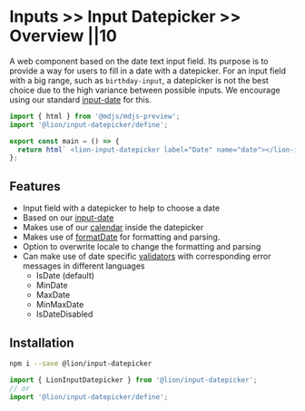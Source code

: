 # Inputs >> Input Datepicker >> Overview ||10

A web component based on the date text input field. Its purpose is to provide a way for users to fill in a date with a datepicker.
For an input field with a big range, such as `birthday-input`, a datepicker is not the best choice due to the high variance between possible inputs.
We encourage using our standard [input-date](../input-date/overview.md) for this.

```js script
import { html } from '@mdjs/mdjs-preview';
import '@lion/input-datepicker/define';
```

```js preview-story
export const main = () => {
  return html` <lion-input-datepicker label="Date" name="date"></lion-input-datepicker> `;
};
```

## Features

- Input field with a datepicker to help to choose a date
- Based on our [input-date](../input-date/overview.md)
- Makes use of our [calendar](../calendar/overview.md) inside the datepicker
- Makes use of [formatDate](../../../docs/systems/localize/dates.md) for formatting and parsing.
- Option to overwrite locale to change the formatting and parsing
- Can make use of date specific [validators](../../../docs/systems/form/validate.md) with corresponding error messages in different languages
  - IsDate (default)
  - MinDate
  - MaxDate
  - MinMaxDate
  - IsDateDisabled

## Installation

```bash
npm i --save @lion/input-datepicker
```

```js
import { LionInputDatepicker } from '@lion/input-datepicker';
// or
import '@lion/input-datepicker/define';
```
